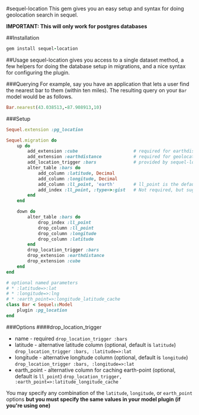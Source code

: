 #sequel-location
This gem gives you an easy setup and syntax for doing geolocation search in sequel.

**IMPORTANT: This will only work for postgres databases**

##Installation

````ruby
gem install sequel-location
````

##Usage
sequel-location gives you access to a single dataset method, a few helpers for doing the database
setup in migrations, and a nice syntax for configuring the plugin.

###Querying
For example, say you have an application that lets a user find the nearest bar to them (within ten miles). The resulting
query on your `Bar` model would be as follows.

````ruby
Bar.nearest(43.038513,-87.908913,10)
````

###Setup

````ruby
Sequel.extension :pg_location
````

````ruby
Sequel.migration do
	up do
		add_extension :cube						# required for earthdistance
		add_extension :earthdistance			# required for geolocation
		add_location_trigger :bars				# provided by sequel-location to auto-calculate the earth point on update of latitude or longitude
		alter_table :bars do
			add_column :latitude, Decimal
			add_column :longitude, Decimal
			add_column :ll_point, 'earth' 		# ll_point is the default column for caching the caluclated earth point
			add_index :ll_point, :type=>:gist	# Not required, but suggested
		end
	end

	down do
		alter_table :bars do
			drop_index :ll_point
			drop_column :ll_point
			drop_column :longitude
			drop_column :latitude
		end
		drop_location_trigger :bars
		drop_extension :earthdistance
		drop_extension :cube
	end
end
````

````ruby
# optional named parameters
# * :latitude=>:lat
# * :longitude=>:lng
# * :earth_point=>:longitude_latitude_cache
class Bar < Sequel::Model
	plugin :pg_location
end
````

###Options
####drop_location_trigger
* name - required `drop_location_trigger :bars`
* latitude - alternative latitude column (optional, default is `latitude`) `drop_location_trigger :bars, :latitude=>:lat`
* longitude - alternative longitude column (optional, default is `longitude`) `drop_location_trigger :bars, :longitude=>:lat`
* earth_point - alternative column for caching earth-point (optional, default is `ll_point`) `drop_location_trigger, :earth_point=>:latitude_longitude_cache`

You may specify any combination of the `latitude`, `longitude`, or `earth_point` options **but you must specify the same values in
your model plugin (if you're using one)**
